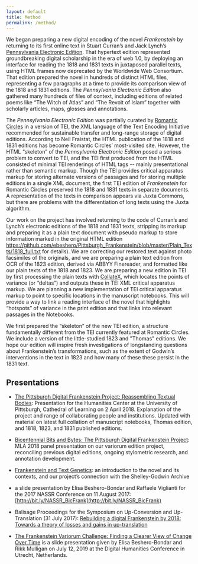 ```yaml
---
layout: default
title: Method
permalink: /method/
---
```


We began preparing a new digital encoding of the novel *Frankenstein* by returning to its first online text in Stuart Curran’s and Jack Lynch’s [Pennsylvania Electronic Edition](http://knarf.english.upenn.edu/ ). That hypertext edition represented groundbreaking digital scholarship in the era of web 1.0, by deploying an interface for reading the 1818 and 1831 texts in juxtaposed parallel texts, using HTML frames now deprecated by the Worldwide Web Consortium. That edition prepared the novel in hundreds of distinct HTML files, representing a few paragraphs at a time to provide its comparison view of the 1818 and 1831 editions. The *Pennsylvania Electronic Edition* also gathered many hundreds of files of context, including editions of related poems like “The Witch of Atlas” and “The Revolt of Islam” together with scholarly articles, maps, glosses and annotations.

The *Pennsylvania Electronic Edition* was partially curated by [Romantic Circles](https://www.rc.umd.edu/editions/frankenstein) in a version of TEI, the XML language of the Text Encoding Initiative recommended for sustainable transfer and long-range storage of digital editions. According to Neil Fraistat, the HTML publication of the 1818 and 1831 editions has become Romantic Circles’ most-visited site. However, the HTML “skeleton” of the *Pennsylvania Electronic Edition* posed a serious problem to convert to TEI, and the TEI first produced from the HTML consisted of minimal TEI renderings of HTML tags -- mainly presentational rather than semantic markup. Though the TEI provides critical apparatus markup for storing alternate versions of passages and for storing multiple editions in a single XML document, the first TEI edition of *Frankenstein* for Romantic Circles preserved the 1818 and 1831 texts in separate documents. A representation of the texts in comparison appears via Juxta Commons, but there are problems with the differentiation of long texts using the Juxta algorithm.

Our work on the project has involved returning to the code of Curran’s and Lynch’s electronic editions of the 1818 and 1831 texts, stripping its markup and preparing it as a plain text document with pseudo markup to store information marked in the original HTML edition https://github.com/ebeshero/Pittsburgh_Frankenstein/blob/master/Plain_Texts/1818_full.txt for details). We are correcting our restored text against photo facsimiles of the originals, and we are preparing a plain text edition from OCR of the 1823 edition, derived via ABBYY Finereader, and formatted like our plain texts of the 1818 and 1823. We are preparing a new edition in TEI by first processing the plain texts with [CollateX](http://collatex.net/), which locates the points of variance (or “deltas”) and outputs these in TEI XML critical apparatus markup. We are planning a new implementation of TEI critical apparatus markup to point to specific locations in the manuscript notebooks. This will provide a way to link a reading interface of the novel that highlights “hotspots” of variance in the print edition and that links into relevant passages in the Notebooks.

We first prepared the “skeleton” of the new TEI edition, a structure fundamentally different from the TEI currently featured at Romantic Circles. We include a version of the little-studied 1823 and "Thomas" editions. We hope our edition will inspire fresh investigations of longstanding questions about Frankenstein’s transformations, such as the extent of Godwin’s interventions in the text in 1823 and how many of these these persist in the 1831 text.

## Presentations

* [The Pittsburgh Digital Frankenstein Project: Reassembling Textual Bodies](http://slides.com/elisabeshero-bondar/pghpitt_frankenstein): Presentation for the Humanities Center at the University of Pittsburgh, Cathedral of Learning on 2 April 2018. Explanation of the project and range of collaborating people and institutions. Updated with material on latest full collation of manuscript notebooks, Thomas edition, and 1818, 1823, and 1831 published editions.

* [Bicentennial Bits and Bytes: The Pittsburgh Digital Frankenstein Project](http://slides.com/elisabeshero-bondar/mla_bicentfrank): MLA 2018 panel presentation on our variorum edition project, reconciling previous digital editions, ongoing stylometric research, and annotation development.

* [Frankenstein and Text Genetics](http://bit.ly/FrankenTextGen): an introduction to the novel and its contexts, and our project’s connection with the Shelley-Godwin Archive

* a slide presentation by Elisa Beshero-Bondar and Raffaele Viglianti for the 2017 NASSR Conference on 11 August 2017: [http://bit.ly/NASSR_BicFrank](http://bit.ly/NASSR_BicFrank)

* Balisage Proceedings for the Symposium on Up-Conversion and Up-Translation (31 July 2017): [Rebuilding a digital Frankenstein by 2018: Towards a theory of losses and gains in up-translation](https://www.balisage.net/Proceedings/vol20/html/Beshero-Bondar01/BalisageVol20-Beshero-Bondar01.html)

* [The Frankenstein Variorum Challenge: Finding a Clearer View of Change Over Time](https://slides.com/elisabeshero-bondar/fv_viewchange#/) is a slide presentation given by Elisa Beshero-Bondar and Rikk Mulligan on July 12, 2019 at the Digital Humanities Conference in Utrecht, Netherlands.
